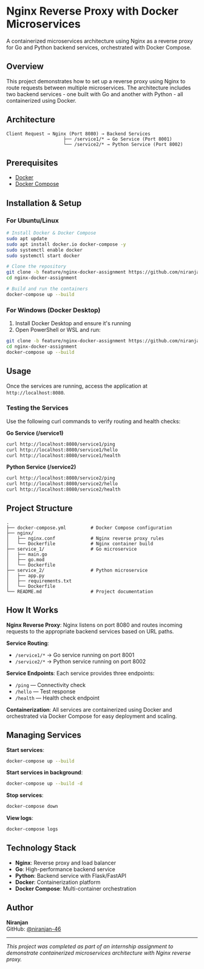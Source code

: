 # Nginx Reverse Proxy with Docker Microservices

A containerized microservices architecture using Nginx as a reverse proxy for Go and Python backend services, orchestrated with Docker Compose.

## Overview

This project demonstrates how to set up a reverse proxy using Nginx to route requests between multiple microservices. The architecture includes two backend services - one built with Go and another with Python - all containerized using Docker.

## Architecture

```
Client Request → Nginx (Port 8080) → Backend Services
                     ├── /service1/* → Go Service (Port 8001)
                     └── /service2/* → Python Service (Port 8002)
```

## Prerequisites

- [Docker](https://docs.docker.com/get-docker/)
- [Docker Compose](https://docs.docker.com/compose/install/)

## Installation & Setup

### For Ubuntu/Linux

```bash
# Install Docker & Docker Compose
sudo apt update
sudo apt install docker.io docker-compose -y
sudo systemctl enable docker
sudo systemctl start docker

# Clone the repository
git clone -b feature/nginx-docker-assignment https://github.com/niranjan-46/nginx-docker-assignment.git
cd nginx-docker-assignment

# Build and run the containers
docker-compose up --build
```

### For Windows (Docker Desktop)

1. Install Docker Desktop and ensure it's running
2. Open PowerShell or WSL and run:

```bash
git clone -b feature/nginx-docker-assignment https://github.com/niranjan-46/nginx-docker-assignment.git
cd nginx-docker-assignment
docker-compose up --build
```

## Usage

Once the services are running, access the application at `http://localhost:8080`.

### Testing the Services

Use the following curl commands to verify routing and health checks:

**Go Service (/service1)**
```bash
curl http://localhost:8080/service1/ping
curl http://localhost:8080/service1/hello
curl http://localhost:8080/service1/health
```

**Python Service (/service2)**
```bash
curl http://localhost:8080/service2/ping
curl http://localhost:8080/service2/hello
curl http://localhost:8080/service2/health
```

## Project Structure

```
.
├── docker-compose.yml         # Docker Compose configuration
├── nginx/
│   ├── nginx.conf             # Nginx reverse proxy rules
│   └── Dockerfile             # Nginx container build
├── service_1/                 # Go microservice
│   ├── main.go
│   ├── go.mod
│   └── Dockerfile
├── service_2/                 # Python microservice
│   ├── app.py
│   ├── requirements.txt
│   └── Dockerfile
└── README.md                  # Project documentation
```

## How It Works

**Nginx Reverse Proxy**: Nginx listens on port 8080 and routes incoming requests to the appropriate backend services based on URL paths.

**Service Routing**:
- `/service1/*` → Go service running on port 8001
- `/service2/*` → Python service running on port 8002

**Service Endpoints**: Each service provides three endpoints:
- `/ping` — Connectivity check
- `/hello` — Test response
- `/health` — Health check endpoint

**Containerization**: All services are containerized using Docker and orchestrated via Docker Compose for easy deployment and scaling.

## Managing Services

**Start services**:
```bash
docker-compose up --build
```

**Start services in background**:
```bash
docker-compose up --build -d
```

**Stop services**:
```bash
docker-compose down
```

**View logs**:
```bash
docker-compose logs
```

## Technology Stack

- **Nginx**: Reverse proxy and load balancer
- **Go**: High-performance backend service
- **Python**: Backend service with Flask/FastAPI
- **Docker**: Containerization platform
- **Docker Compose**: Multi-container orchestration

## Author

**Niranjan**  
GitHub: [@niranjan-46](https://github.com/niranjan-46)

---

*This project was completed as part of an internship assignment to demonstrate containerized microservices architecture with Nginx reverse proxy.*

